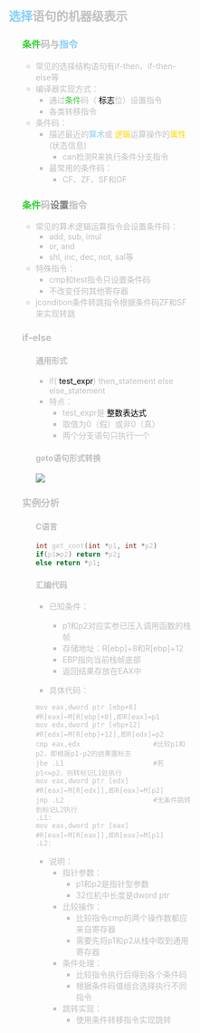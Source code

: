 <div style="float: left; width: 64%; padding: 1%;">

##  <span style="color: silver;"><span style="color: LightSkyBlue;">选择</span>语句的机器级表示

<ul>

 <span style="color: silver;">

###  <span style="color: silver;"> <span style="color: LimeGreen;">条件</span>码与<span style="color: LightSkyBlue;">指令</span>
- 常见的选择结构语句有if-then、if-then-else等
- 编译器实现方式：
  - 通过<span style="color: LimeGreen;">条件</span>码（ <span style="color: black;">标志</span>位）设置指令
  - 各类转移指令
- 条件码：
  - 描述最近的<span style="color: LightSkyBlue;">算术</span>或 <span style="color: Gold;">逻辑</span>运算操作的<span style="color: Gold;">属性</span>(状态信息)
    - can检测R来执行条件分支指令
  - 最常用的条件码：
    - CF、ZF、SF和OF

### <span style="color: silver;"> <span style="color: LimeGreen;">条件</span>码<span style="color: gray;">设置</span>指令
- 常见的算术逻辑运算指令会设置条件码：
  - add, sub, imul
  - or, and
  - shl, inc, dec, not, sal等
- 特殊指令：
  - cmp和test指令只设置条件码
  - 不改变任何其他寄存器
- jcondition条件转跳指令根据条件码ZF和SF来实现转跳

### if-else

<ul>

####  <span style="color: silver;">通用形式
- if( <span style="color: black;">test_expr</span>) then_statement else else_statement
- 特点：
  - test_expr是 <span style="color: black;">整数表达式
  - 取值为0（假）或非0（真）
  - 两个分支语句只执行一个

#### goto语句形式转换
![](https://cdn-mineru.openxlab.org.cn/model-mineru/prod/99de2ec0647f045fd562ae8b7c72c2a534fddb8bc8716ce24718f9784d401682.jpg)  

</ul>

###  <span style="color: silver;">实例分析

<ul>

####  <span style="color: silver;">C语言

```cpp
int get_cont(int *p1, int *p2)
if(p1>p2) return *p2;
else return *p1;
```

####  <span style="color: silver;">汇编代码
- 已知条件：
  - p1和p2对应实参已压入调用函数的栈帧
  - 存储地址：R[ebp]+8和R[ebp]+12
  - EBP指向当前栈帧底部
  - 返回结果存放在EAX中

- 具体代码：
```
mov eax,dword ptr [ebp+8]    #R[eax]←M[R[ebp]+8],即R[eax]=p1
mov edx,dword ptr [ebp+12]   #R[edx]←M[R[ebp]+12],即R[edx]=p2
cmp eax,edx                  #比较p1和p2，即根据p1-p2的结果置标志
jbe .L1                      #若p1<=p2，则转标记L1处执行
mov eax,dword ptr [edx]      #R[eax]←M[R[edx]],即R[eax]=M[p2]
jmp .L2                      #无条件跳转到标记L2执行
.L1:
mov eax,dword ptr [eax]      #R[eax]←M[R[eax]],即R[eax]=M[p1]
.L2:

```
- 说明：
  - 指针参数：
    - p1和p2是指针型参数
    - 32位机中长度是dword ptr
  - 比较操作：
    - 比较指令cmp的两个操作数都应来自寄存器
    - 需要先将p1和p2从栈中取到通用寄存器
  - 条件处理：
    - 比较指令执行后得到各个条件码
    - 根据条件码值组合选择执行不同指令
  - 跳转实现：
    - 使用条件转移指令实现跳转

</ul>

</ul>

</ul>

</div>
<div style="float: right; width: 26%; padding: 1%;">

</div>
<div style="clear: both;"></div>
